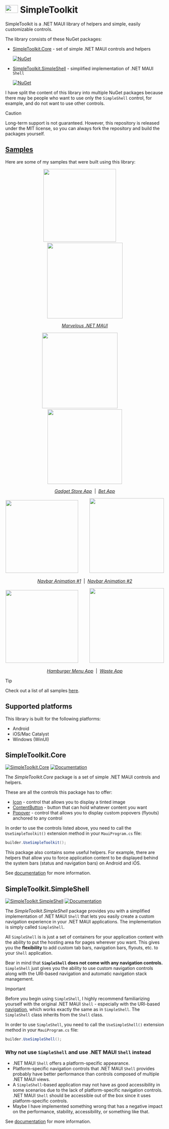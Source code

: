 # <img src="./images/logo_with_background.svg" width="40" height="25"> SimpleToolkit

SimpleToolkit is a .NET MAUI library of helpers and simple, easily customizable controls.

The library consists of these NuGet packages:

- [SimpleToolkit.Core](#simpletoolkitcore) - set of simple .NET MAUI controls and helpers

  [![NuGet](https://img.shields.io/nuget/v/SimpleToolkit.Core.svg?label=SimpleToolkit.Core)](https://www.nuget.org/packages/SimpleToolkit.Core/)

- [SimpleToolkit.SimpleShell](#simpletoolkitsimpleshell) - simplified implementation of .NET MAUI `Shell`

  [![NuGet](https://img.shields.io/nuget/v/SimpleToolkit.SimpleShell.svg?label=SimpleToolkit.SimpleShell)](https://www.nuget.org/packages/SimpleToolkit.SimpleShell/)

I have split the content of this library into multiple NuGet packages because there may be people who want to use only the `SimpleShell` control, for example, and do not want to use other controls.

> [!CAUTION]
> Long-term support is not guaranteed. However, this repository is released under the MIT license, so you can always fork the repository and build the packages yourself.

## [Samples](./docs/Samples.md)

Here are some of my samples that were built using this library:

<p align="center">
    <img src="https://raw.githubusercontent.com/RadekVyM/MarvelousMAUI/main/images/android_illustrations_20.gif" width="230" />
    &nbsp;&nbsp;&nbsp;&nbsp;&nbsp;&nbsp;&nbsp;
    <img src="https://raw.githubusercontent.com/RadekVyM/MarvelousMAUI/main/images/iphone_wonders_transitions_20.gif" width="239" />
</p>
<p align="center">
    <a href="https://github.com/RadekVyM/MarvelousMAUI"><em>Marvelous .NET MAUI</em></a>
</p>
<p align="center">
    <img src="https://raw.githubusercontent.com/RadekVyM/Gadgets-Store-App/main/samples/ios_gadgets_store_app.gif" width="239" />
    &nbsp;&nbsp;&nbsp;&nbsp;&nbsp;&nbsp;&nbsp;
    <img src="https://raw.githubusercontent.com/RadekVyM/Bet-App/main/Images/ios_betapp.webp" width="236" />
</p>
<p align="center">
    <a href="https://github.com/RadekVyM/Gadgets-Store-App"><em>Gadget Store App</em></a>
    &nbsp;|&nbsp;
    <a href="https://github.com/RadekVyM/Bet-App"><em>Bet App</em></a>
</p>
<p align="center">
    <img src="https://raw.githubusercontent.com/RadekVyM/Navbar-Animation-1/main/Images/android_navbaranimation1.webp" width="230" />
    &nbsp;&nbsp;&nbsp;&nbsp;&nbsp;&nbsp;&nbsp;
    <img src="https://raw.githubusercontent.com/RadekVyM/Navbar-Animation-2/main/images/iphone_navbaranimation_2.webp" width="236" />
</p>
<p align="center">
    <a href="https://github.com/RadekVyM/Navbar-Animation-1"><em>Navbar Animation #1</em></a>
    &nbsp;|&nbsp;
    <a href="https://github.com/RadekVyM/Navbar-Animation-2"><em>Navbar Animation #2</em></a>
</p>
<p align="center">
    <img src="https://raw.githubusercontent.com/RadekVyM/HamburgerMenuApp/main/images/android.gif" width="230" />
    &nbsp;&nbsp;&nbsp;&nbsp;&nbsp;&nbsp;&nbsp;
    <img src="https://raw.githubusercontent.com/RadekVyM/Waste-App/main/Images/ios_wasteapp.webp" width="236" />
</p>
<p align="center">
    <a href="https://github.com/RadekVyM/HamburgerMenuApp"><em>Hamburger Menu App</em></a>
    &nbsp;|&nbsp;
    <a href="https://github.com/RadekVyM/Waste-App"><em>Waste App</em></a>
</p>

> [!TIP]
> Check out a list of all samples [here](./docs/Samples.md).

## Supported platforms

This library is built for the following platforms:

- Android
- iOS/Mac Catalyst
- Windows (WinUI)

## SimpleToolkit.Core

[![SimpleToolkit.Core](https://img.shields.io/nuget/v/SimpleToolkit.Core.svg?label=SimpleToolkit.Core)](https://www.nuget.org/packages/SimpleToolkit.Core/)
[![Documentation](https://img.shields.io/badge/-Documentation%20-forestgreen)](./docs/SimpleToolkit.Core)

The _SimpleToolkit.Core_ package is a set of simple .NET MAUI controls and helpers.

These are all the controls this package has to offer:

- [Icon](./docs/SimpleToolkit.Core/Icon.md) - control that allows you to display a tinted image
- [ContentButton](./docs/SimpleToolkit.Core/ContentButton.md) - button that can hold whatever content you want
- [Popover](./docs/SimpleToolkit.Core/Popover.md) - control that allows you to display custom popovers (flyouts) anchored to any control

In order to use the controls listed above, you need to call the `UseSimpleToolkit()` extension method in your `MauiProgram.cs` file:

```csharp
builder.UseSimpleToolkit();
```

This package also contains some useful helpers. For example, there are helpers that allow you to force application content to be displayed behind the system bars (status and navigation bars) on Android and iOS.

See [documentation](./docs/SimpleToolkit.Core) for more information.

## SimpleToolkit.SimpleShell

[![SimpleToolkit.SimpleShell](https://img.shields.io/nuget/v/SimpleToolkit.SimpleShell.svg?label=SimpleToolkit.SimpleShell)](https://www.nuget.org/packages/SimpleToolkit.SimpleShell/)
[![Documentation](https://img.shields.io/badge/-Documentation%20-forestgreen)](./docs/SimpleToolkit.SimpleShell)

The _SimpleToolkit.SimpleShell_ package provides you with a simplified implementation of .NET MAUI `Shell` that lets you easily create a custom navigation experience in your .NET MAUI applications. The implementation is simply called `SimpleShell`.

All `SimpleShell` is is just a set of containers for your application content with the ability to put the hosting area for pages wherever you want. This gives you the **flexibility** to add custom tab bars, navigation bars, flyouts, etc. to your `Shell` application.

Bear in mind that **`SimpleShell` does not come with any navigation controls.** `SimpleShell` just gives you the ability to use custom navigation controls along with the URI-based navigation and automatic navigation stack management.

> [!IMPORTANT]
> Before you begin using `SimpleShell`, I highly recommend familiarizing yourself with the original .NET MAUI `Shell` - especially with the URI-based [navigation](https://learn.microsoft.com/en-us/dotnet/maui/fundamentals/shell/navigation), which works exactly the same as in `SimpleShell`. The `SimpleShell` class inherits from the `Shell` class.

In order to use `SimpleShell`, you need to call the `UseSimpleShell()` extension method in your `MauiProgram.cs` file:

```csharp
builder.UseSimpleShell();
```

### Why not use `SimpleShell` and use .NET MAUI `Shell` instead

- .NET MAUI `Shell` offers a platform-specific appearance.
- Platform-specific navigation controls that .NET MAUI `Shell` provides probably have better performance than controls composed of multiple .NET MAUI views.
- A `SimpleShell`-based application may not have as good accessibility in some scenarios due to the lack of platform-specific navigation controls. .NET MAUI `Shell` should be accessible out of the box since it uses platform-specific controls.
- Maybe I have implemented something wrong that has a negative impact on the performance, stability, accessibility, or something like that.

See [documentation](./docs/SimpleToolkit.SimpleShell) for more information.
